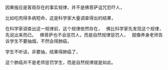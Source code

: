 因果报应是客观存在的事实规律，并不是佛菩萨诅咒恐吓人，

比如吃肉得多病短命，这是科学家大量调查得出的结果，

在科学家调查出这一规律前，这个规律依然存在，
&nbsp;
佛比科学家先发现这个规律，先说出来而已。
&nbsp;
佛菩萨也不会惩罚人，而是自然规律惩罚人，
&nbsp;
就像养身老师告诉学生不要抽烟，不然会得肺癌，

学生不听话，非要抽，结果得肺癌了，

这个肺癌并不是老师惩罚学生，而是自然规律就是如此。
